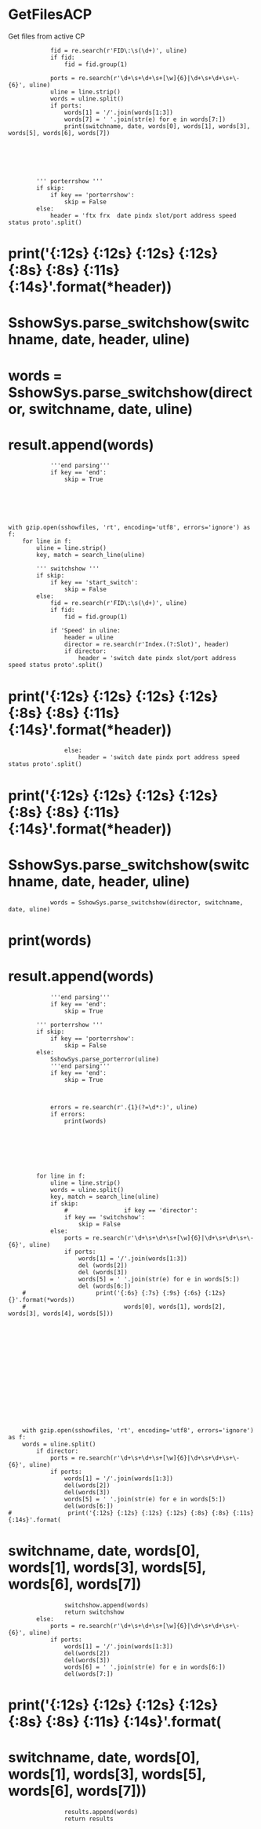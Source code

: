 # GetFilesACP
Get files from active CP


                fid = re.search(r'FID\:\s(\d+)', uline)
                if fid:
                    fid = fid.group(1)

                ports = re.search(r'\d+\s+\d+\s+[\w]{6}|\d+\s+\d+\s+\-{6}', uline)
                uline = line.strip()
                words = uline.split()
                if ports:
                    words[1] = '/'.join(words[1:3])
                    words[7] = ' '.join(str(e) for e in words[7:])
                    print(switchname, date, words[0], words[1], words[3], words[5], words[6], words[7])
                    
                    
                    
                    
                    
                    
            ''' porterrshow '''
            if skip:
                if key == 'porterrshow':
                    skip = False
            else:
                header = 'ftx frx  date pindx slot/port address speed status proto'.split()
#                print('{:12s} {:12s} {:12s} {:12s} {:8s} {:8s} {:11s} {:14s}'.format(*header))
#                SshowSys.parse_switchshow(switchname, date, header, uline)
#                    words = SshowSys.parse_switchshow(director, switchname, date, uline)
#                    result.append(words)

                '''end parsing'''
                if key == 'end':
                    skip = True
                    
                    
                    
                    
                    
                    
    with gzip.open(sshowfiles, 'rt', encoding='utf8', errors='ignore') as f:
        for line in f:
            uline = line.strip()
            key, match = search_line(uline)

            ''' switchshow '''
            if skip:
                if key == 'start_switch':
                    skip = False
            else:
                fid = re.search(r'FID\:\s(\d+)', uline)
                if fid:
                    fid = fid.group(1)

                if 'Speed' in uline:
                    header = uline
                    director = re.search(r'Index.(?:Slot)', header)
                    if director:
                        header = 'switch date pindx slot/port address speed status proto'.split()
#                        print('{:12s} {:12s} {:12s} {:12s} {:8s} {:8s} {:11s} {:14s}'.format(*header))
                    else:
                        header = 'switch date pindx port address speed status proto'.split()
#                        print('{:12s} {:12s} {:12s} {:12s} {:8s} {:8s} {:11s} {:14s}'.format(*header))

#                SshowSys.parse_switchshow(switchname, date, header, uline)
                words = SshowSys.parse_switchshow(director, switchname, date, uline)
#                print(words)
#                result.append(words)

                '''end parsing'''
                if key == 'end':
                    skip = True

            ''' porterrshow '''
            if skip:
                if key == 'porterrshow':
                    skip = False
            else:
                SshowSys.parse_porterror(uline)
                '''end parsing'''
                if key == 'end':
                    skip = True
                    
                    
                    
                errors = re.search(r'.{1}(?=\d*:)', uline)
                if errors:
                    print(words)
                    
                    
                    
                    
                    
                    
                    
            for line in f:
                uline = line.strip()
                words = uline.split()
                key, match = search_line(uline)
                if skip:
                    #                if key == 'director':
                    if key == 'switchshow':
                        skip = False
                else:
                    ports = re.search(r'\d+\s+\d+\s+[\w]{6}|\d+\s+\d+\s+\-{6}', uline)
                    if ports:
                        words[1] = '/'.join(words[1:3])
                        del (words[2])
                        del (words[3])
                        words[5] = ' '.join(str(e) for e in words[5:])
                        del (words[6:])
        #                    print('{:6s} {:7s} {:9s} {:6s} {:12s} {}'.format(*words))
        #                            words[0], words[1], words[2], words[3], words[4], words[5]))
















        with gzip.open(sshowfiles, 'rt', encoding='utf8', errors='ignore') as f:
        words = uline.split()
            if director:
                ports = re.search(r'\d+\s+\d+\s+[\w]{6}|\d+\s+\d+\s+\-{6}', uline)
                if ports:
                    words[1] = '/'.join(words[1:3])
                    del(words[2])
                    del(words[3])
                    words[5] = ' '.join(str(e) for e in words[5:])
                    del(words[6:])
    #                print('{:12s} {:12s} {:12s} {:12s} {:8s} {:8s} {:11s} {:14s}'.format(
#                      switchname, date, words[0], words[1], words[3], words[5], words[6], words[7])
                    switchshow.append(words)
                    return switchshow
            else:
                ports = re.search(r'\d+\s+\d+\s+[\w]{6}|\d+\s+\d+\s+\-{6}', uline)
                if ports:
                    words[1] = '/'.join(words[1:3])
                    del(words[2])
                    del(words[3])
                    words[6] = ' '.join(str(e) for e in words[6:])
                    del(words[7:])
#                   print('{:12s} {:12s} {:12s} {:12s} {:8s} {:8s} {:11s} {:14s}'.format(
#                      switchname, date, words[0], words[1], words[3], words[5], words[6], words[7]))
                    results.append(words)
                    return results